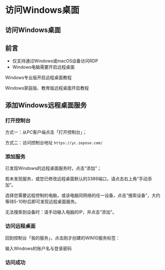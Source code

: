 # 访问Windows桌面

## 访问Windows桌面

## 前言

* 仅支持通过Windows或macOS设备访问RDP
* Windows电脑需要开启远程桌面

Windows专业版开启远程桌面教程

Windows家庭版、教育版远程桌面开启教程

## 添加Windows远程桌面服务

### 打开控制台

方式一：从PC客户端点击「打开控制台」；

方式二：访问控制台地址 `https://yc.iepose.com/`

### 添加服务

已发现Windows的远程桌面服务时，点击“添加”；

若未发现服务，或您已修改远程桌面默认的3389端口，请点击右上角“手动添加”。

选择您需要远程控制的电脑，或该电脑同网络的任一设备，点击“搜索设备”，大约等待5-10秒后即可发现远程桌面服务。

无法搜索到设备时：请手动输入电脑的IP，并点击“添加”。

### 访问远程桌面

回到控制台「我的服务」，点击刚才创建的WIN10服务标签：

输入Windows的账户名与登录密码

### 访问成功

